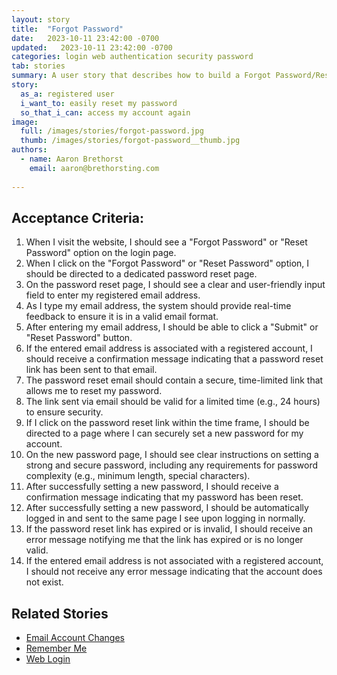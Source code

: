 ```yaml
---
layout: story
title:  "Forgot Password"
date:   2023-10-11 23:42:00 -0700
updated:   2023-10-11 23:42:00 -0700
categories: login web authentication security password
tab: stories
summary: A user story that describes how to build a Forgot Password/Reset Password experience for a SaaS product.
story:
  as_a: registered user
  i_want_to: easily reset my password
  so_that_i_can: access my account again
image:
  full: /images/stories/forgot-password.jpg
  thumb: /images/stories/forgot-password__thumb.jpg
authors:
  - name: Aaron Brethorst
    email: aaron@brethorsting.com
  
---
```


## Acceptance Criteria:

1. When I visit the website, I should see a "Forgot Password" or "Reset Password" option on the login page.
1. When I click on the "Forgot Password" or "Reset Password" option, I should be directed to a dedicated password reset page.
1. On the password reset page, I should see a clear and user-friendly input field to enter my registered email address.
1. As I type my email address, the system should provide real-time feedback to ensure it is in a valid email format.
1. After entering my email address, I should be able to click a "Submit" or "Reset Password" button.
1. If the entered email address is associated with a registered account, I should receive a confirmation message indicating that a password reset link has been sent to that email.
1. The password reset email should contain a secure, time-limited link that allows me to reset my password.
1. The link sent via email should be valid for a limited time (e.g., 24 hours) to ensure security.
1. If I click on the password reset link within the time frame, I should be directed to a page where I can securely set a new password for my account.
1. On the new password page, I should see clear instructions on setting a strong and secure password, including any requirements for password complexity (e.g., minimum length, special characters).
1. After successfully setting a new password, I should receive a confirmation message indicating that my password has been reset.
1. After successfully setting a new password, I should be automatically logged in and sent to the same page I see upon logging in normally.
1. If the password reset link has expired or is invalid, I should receive an error message notifying me that the link has expired or is no longer valid.
1. If the entered email address is not associated with a registered account, I should not receive any error message indicating that the account does not exist.

## Related Stories

* [Email Account Changes](/stories/email-account-changes)
* [Remember Me](/stories/remember-me)
* [Web Login](/stories/web-login)